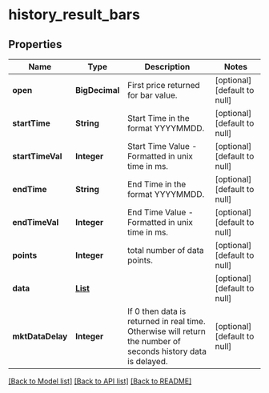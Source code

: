 # history_result_bars
## Properties

| Name | Type | Description | Notes |
|------------ | ------------- | ------------- | -------------|
| **open** | **BigDecimal** | First price returned for bar value. | [optional] [default to null] |
| **startTime** | **String** | Start Time in the format YYYYMMDD. | [optional] [default to null] |
| **startTimeVal** | **Integer** | Start Time Value - Formatted in unix time in ms. | [optional] [default to null] |
| **endTime** | **String** | End Time in the format YYYYMMDD. | [optional] [default to null] |
| **endTimeVal** | **Integer** | End Time Value - Formatted in unix time in ms. | [optional] [default to null] |
| **points** | **Integer** | total number of data points. | [optional] [default to null] |
| **data** | [**List**](history_result_bars_data_inner.md) |  | [optional] [default to null] |
| **mktDataDelay** | **Integer** | If 0 then data is returned in real time. Otherwise will return the number of seconds history data is delayed. | [optional] [default to null] |

[[Back to Model list]](../README.md#documentation-for-models) [[Back to API list]](../README.md#documentation-for-api-endpoints) [[Back to README]](../README.md)

